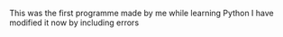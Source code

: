 This was the first programme made by me while learning Python
I have modified it now by including errors
